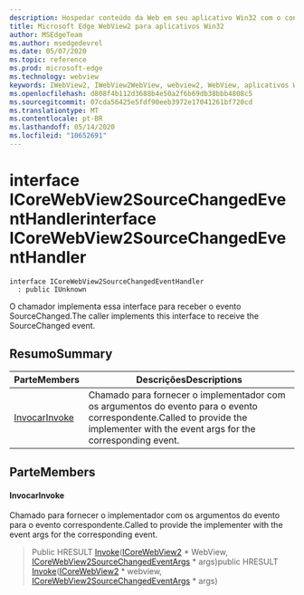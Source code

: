 ```yaml
---
description: Hospedar conteúdo da Web em seu aplicativo Win32 com o controle WebView2 do Microsoft Edge
title: Microsoft Edge WebView2 para aplicativos Win32
author: MSEdgeTeam
ms.author: msedgedevrel
ms.date: 05/07/2020
ms.topic: reference
ms.prod: microsoft-edge
ms.technology: webview
keywords: IWebView2, IWebView2WebView, webview2, WebView, aplicativos Win32, Win32, Edge, ICoreWebView2, ICoreWebView2Controller, controle do navegador, HTML Edge
ms.openlocfilehash: d808f4b112d3688b4e50a2f6b69db38bbb4808c5
ms.sourcegitcommit: 07cda56425e5fdf90eeb3972e17041261bf720cd
ms.translationtype: MT
ms.contentlocale: pt-BR
ms.lasthandoff: 05/14/2020
ms.locfileid: "10652691"
---
```

# <span data-ttu-id="66364-104">interface ICoreWebView2SourceChangedEventHandler</span><span class="sxs-lookup"><span data-stu-id="66364-104">interface ICoreWebView2SourceChangedEventHandler</span></span> 

```
interface ICoreWebView2SourceChangedEventHandler
  : public IUnknown
```

<span data-ttu-id="66364-105">O chamador implementa essa interface para receber o evento SourceChanged.</span><span class="sxs-lookup"><span data-stu-id="66364-105">The caller implements this interface to receive the SourceChanged event.</span></span>

## <span data-ttu-id="66364-106">Resumo</span><span class="sxs-lookup"><span data-stu-id="66364-106">Summary</span></span>

 <span data-ttu-id="66364-107">Parte</span><span class="sxs-lookup"><span data-stu-id="66364-107">Members</span></span>                        | <span data-ttu-id="66364-108">Descrições</span><span class="sxs-lookup"><span data-stu-id="66364-108">Descriptions</span></span>
--------------------------------|---------------------------------------------
[<span data-ttu-id="66364-109">Invocar</span><span class="sxs-lookup"><span data-stu-id="66364-109">Invoke</span></span>](#invoke) | <span data-ttu-id="66364-110">Chamado para fornecer o implementador com os argumentos do evento para o evento correspondente.</span><span class="sxs-lookup"><span data-stu-id="66364-110">Called to provide the implementer with the event args for the corresponding event.</span></span>

## <span data-ttu-id="66364-111">Parte</span><span class="sxs-lookup"><span data-stu-id="66364-111">Members</span></span>

#### <span data-ttu-id="66364-112">Invocar</span><span class="sxs-lookup"><span data-stu-id="66364-112">Invoke</span></span> 

<span data-ttu-id="66364-113">Chamado para fornecer o implementador com os argumentos do evento para o evento correspondente.</span><span class="sxs-lookup"><span data-stu-id="66364-113">Called to provide the implementer with the event args for the corresponding event.</span></span>

> <span data-ttu-id="66364-114">Public HRESULT [Invoke](#invoke)([ICoreWebView2](icorewebview2.md) \* WebView, [ICoreWebView2SourceChangedEventArgs](icorewebview2sourcechangedeventargs.md) \* args)</span><span class="sxs-lookup"><span data-stu-id="66364-114">public HRESULT [Invoke](#invoke)([ICoreWebView2](icorewebview2.md) \* webview, [ICoreWebView2SourceChangedEventArgs](icorewebview2sourcechangedeventargs.md) \* args)</span></span>

